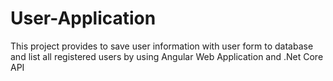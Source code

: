 # User-Application
This project provides to save user information with user form to database and list all registered users by using Angular Web Application and .Net Core API
